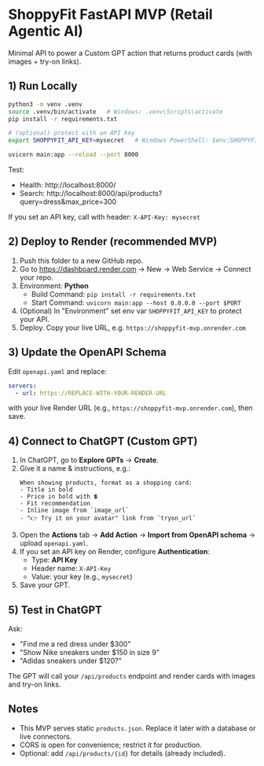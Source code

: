 
# ShoppyFit FastAPI MVP (Retail Agentic AI)

Minimal API to power a Custom GPT action that returns product cards (with images + try-on links).

## 1) Run Locally

```bash
python3 -m venv .venv
source .venv/bin/activate   # Windows: .venv\Scripts\activate
pip install -r requirements.txt

# (optional) protect with an API key
export SHOPPYFIT_API_KEY=mysecret   # Windows PowerShell: $env:SHOPPYFIT_API_KEY="mysecret"

uvicorn main:app --reload --port 8000
```

Test:
- Health: http://localhost:8000/
- Search: http://localhost:8000/api/products?query=dress&max_price=300

If you set an API key, call with header: `X-API-Key: mysecret`

## 2) Deploy to Render (recommended MVP)

1. Push this folder to a new GitHub repo.
2. Go to https://dashboard.render.com -> New -> Web Service -> Connect your repo.
3. Environment: **Python**
   - Build Command: `pip install -r requirements.txt`
   - Start Command: `uvicorn main:app --host 0.0.0.0 --port $PORT`
4. (Optional) In "Environment" set env var `SHOPPYFIT_API_KEY` to protect your API.
5. Deploy. Copy your live URL, e.g. `https://shoppyfit-mvp.onrender.com`

## 3) Update the OpenAPI Schema

Edit `openapi.yaml` and replace:
```yaml
servers:
  - url: https://REPLACE-WITH-YOUR-RENDER-URL
```
with your live Render URL (e.g., `https://shoppyfit-mvp.onrender.com`), then save.

## 4) Connect to ChatGPT (Custom GPT)

1. In ChatGPT, go to **Explore GPTs** → **Create**.
2. Give it a name & instructions, e.g.:
   ```
   When showing products, format as a shopping card:
   - Title in bold
   - Price in bold with 💲
   - Fit recommendation
   - Inline image from `image_url`
   - "👉 Try it on your avatar" link from `tryon_url`
   ```
3. Open the **Actions** tab → **Add Action** → **Import from OpenAPI schema** → upload `openapi.yaml`.
4. If you set an API key on Render, configure **Authentication**:
   - Type: **API Key**
   - Header name: `X-API-Key`
   - Value: your key (e.g., `mysecret`)
5. Save your GPT.

## 5) Test in ChatGPT

Ask:
- "Find me a red dress under $300"
- "Show Nike sneakers under $150 in size 9"
- "Adidas sneakers under $120?"

The GPT will call your `/api/products` endpoint and render cards with images and try-on links.

## Notes
- This MVP serves static `products.json`. Replace it later with a database or live connectors.
- CORS is open for convenience; restrict it for production.
- Optional: add `/api/products/{id}` for details (already included).
